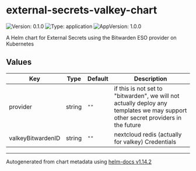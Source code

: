 # external-secrets-valkey-chart

![Version: 0.1.0](https://img.shields.io/badge/Version-0.1.0-informational?style=flat-square) ![Type: application](https://img.shields.io/badge/Type-application-informational?style=flat-square) ![AppVersion: 1.0.0](https://img.shields.io/badge/AppVersion-1.0.0-informational?style=flat-square)

A Helm chart for External Secrets using the Bitwarden ESO provider on Kubernetes

## Values

| Key | Type | Default | Description |
|-----|------|---------|-------------|
| provider | string | `""` | if this is not set to "bitwarden", we will not actually deploy any templates we may support other secret providers in the future |
| valkeyBitwardenID | string | `""` | nextcloud redis (actually for valkey) Credentials |

----------------------------------------------
Autogenerated from chart metadata using [helm-docs v1.14.2](https://github.com/norwoodj/helm-docs/releases/v1.14.2)
